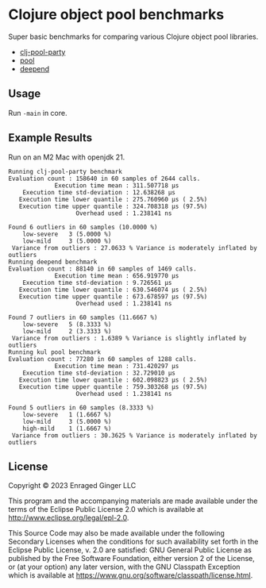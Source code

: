 # Clojure object pool benchmarks

Super basic benchmarks for comparing various Clojure object pool libraries.

* [clj-pool-party](https://github.com/enragedginger/clj-pool-party)
* [pool](https://github.com/kul/pool)
* [deepend](https://github.com/biiwide/deepend)

## Usage

Run `-main` in core.

## Example Results

Run on an M2 Mac with openjdk 21.

```
Running clj-pool-party benchmark
Evaluation count : 158640 in 60 samples of 2644 calls.
             Execution time mean : 311.507718 µs
    Execution time std-deviation : 12.638268 µs
   Execution time lower quantile : 275.760960 µs ( 2.5%)
   Execution time upper quantile : 324.708318 µs (97.5%)
                   Overhead used : 1.238141 ns

Found 6 outliers in 60 samples (10.0000 %)
	low-severe	 3 (5.0000 %)
	low-mild	 3 (5.0000 %)
 Variance from outliers : 27.0633 % Variance is moderately inflated by outliers
Running deepend benchmark
Evaluation count : 88140 in 60 samples of 1469 calls.
             Execution time mean : 656.919770 µs
    Execution time std-deviation : 9.726561 µs
   Execution time lower quantile : 630.546074 µs ( 2.5%)
   Execution time upper quantile : 673.678597 µs (97.5%)
                   Overhead used : 1.238141 ns

Found 7 outliers in 60 samples (11.6667 %)
	low-severe	 5 (8.3333 %)
	low-mild	 2 (3.3333 %)
 Variance from outliers : 1.6389 % Variance is slightly inflated by outliers
Running kul pool benchmark
Evaluation count : 77280 in 60 samples of 1288 calls.
             Execution time mean : 731.420297 µs
    Execution time std-deviation : 32.729010 µs
   Execution time lower quantile : 602.098823 µs ( 2.5%)
   Execution time upper quantile : 759.303268 µs (97.5%)
                   Overhead used : 1.238141 ns

Found 5 outliers in 60 samples (8.3333 %)
	low-severe	 1 (1.6667 %)
	low-mild	 3 (5.0000 %)
	high-mild	 1 (1.6667 %)
 Variance from outliers : 30.3625 % Variance is moderately inflated by outliers
```

## License

Copyright © 2023 Enraged Ginger LLC

This program and the accompanying materials are made available under the
terms of the Eclipse Public License 2.0 which is available at
http://www.eclipse.org/legal/epl-2.0.

This Source Code may also be made available under the following Secondary
Licenses when the conditions for such availability set forth in the Eclipse
Public License, v. 2.0 are satisfied: GNU General Public License as published by
the Free Software Foundation, either version 2 of the License, or (at your
option) any later version, with the GNU Classpath Exception which is available
at https://www.gnu.org/software/classpath/license.html.
